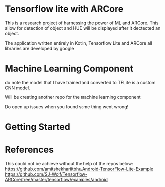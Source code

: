 # Tensorflow lite with ARCore
This is a research project of harnessing the power of ML and ARCore. This allow for detection of object
and HUD will be displayed after it dectected an object.

The application written entirely in Kotlin, Tensorflow Lite and ARCore all libraries are developed by google


# Machine Learning Component
do note the model that I have trained and converted to TFLite is a custom CNN model.

Will be creating another repo for the machine learning component

Do open up issues when you found some thing went wrong!

# Getting Started



# References
 This could not be achieve without the help of the repos below:
 https://github.com/amitshekhariitbhu/Android-TensorFlow-Lite-Example
 https://github.com/SJ-Wolf/Tensorflow-ARCore/tree/master/tensorflow/examples/android

